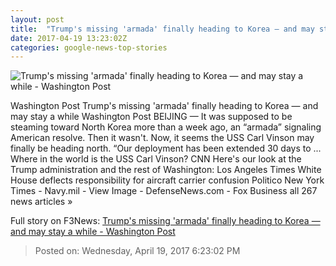 ```yaml
---
layout: post
title:  "Trump's missing 'armada' finally heading to Korea — and may stay a while - Washington Post"
date: 2017-04-19 13:23:02Z
categories: google-news-top-stories
---
```


![Trump's missing 'armada' finally heading to Korea — and may stay a while - Washington Post](https://img.washingtonpost.com/rf/image_1484w/2010-2019/WashingtonPost/2017/04/19/Foreign/Images/05913066.jpg)

Washington Post Trump's missing 'armada' finally heading to Korea — and may stay a while Washington Post BEIJING — It was supposed to be steaming toward North Korea more than a week ago, an “armada” signaling American resolve. Then it wasn't. Now, it seems the USS Carl Vinson may finally be heading north. “Our deployment has been extended 30 days to ... Where in the world is the USS Carl Vinson? CNN Here's our look at the Trump administration and the rest of Washington: Los Angeles Times White House deflects responsibility for aircraft carrier confusion Politico New York Times - Navy.mil - View Image - DefenseNews.com - Fox Business all 267 news articles »


Full story on F3News: [Trump's missing 'armada' finally heading to Korea — and may stay a while - Washington Post](http://www.f3nws.com/n/mHTB4H)

> Posted on: Wednesday, April 19, 2017 6:23:02 PM
